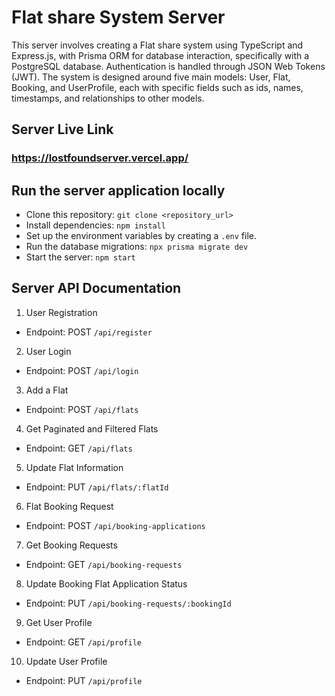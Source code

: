 # Flat share System Server

This server involves creating a Flat share system using TypeScript and Express.js, with Prisma ORM for database interaction, specifically with a PostgreSQL database. Authentication is handled through JSON Web Tokens (JWT). The system is designed around five main models: User, Flat, Booking, and UserProfile, each with specific fields such as ids, names, timestamps, and relationships to other models.

## Server Live Link

### https://lostfoundserver.vercel.app/

## Run the server application locally

- Clone this repository: `git clone <repository_url>`
- Install dependencies: `npm install`
- Set up the environment variables by creating a `.env` file.
- Run the database migrations: `npx prisma migrate dev`
- Start the server: `npm start`

## Server API Documentation

1. User Registration

- Endpoint: POST `/api/register`

2. User Login

- Endpoint: POST `/api/login`

3. Add a Flat

- Endpoint: POST `/api/flats`

4. Get Paginated and Filtered Flats

- Endpoint: GET `/api/flats`

5. Update Flat Information

- Endpoint: PUT `/api/flats/:flatId`

6. Flat Booking Request

- Endpoint: POST `/api/booking-applications`

7. Get Booking Requests

- Endpoint: GET `/api/booking-requests`

8. Update Booking Flat Application Status

- Endpoint: PUT `/api/booking-requests/:bookingId`

9. Get User Profile

- Endpoint: GET `/api/profile`

10. Update User Profile

- Endpoint: PUT `/api/profile`
